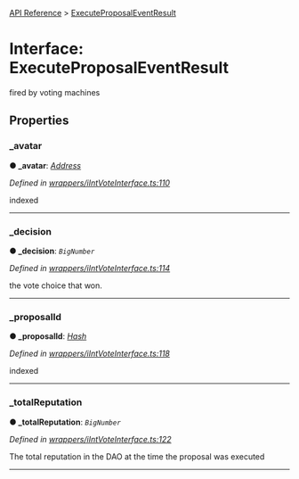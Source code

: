 [API Reference](../README.md) > [ExecuteProposalEventResult](../interfaces/ExecuteProposalEventResult.md)



# Interface: ExecuteProposalEventResult


fired by voting machines


## Properties
<a id="_avatar"></a>

###  _avatar

**●  _avatar**:  *[Address](../#Address)* 

*Defined in [wrappers/iIntVoteInterface.ts:110](https://github.com/daostack/arc.js/blob/f343aa24/lib/wrappers/iIntVoteInterface.ts#L110)*



indexed




___

<a id="_decision"></a>

###  _decision

**●  _decision**:  *`BigNumber`* 

*Defined in [wrappers/iIntVoteInterface.ts:114](https://github.com/daostack/arc.js/blob/f343aa24/lib/wrappers/iIntVoteInterface.ts#L114)*



the vote choice that won.




___

<a id="_proposalId"></a>

###  _proposalId

**●  _proposalId**:  *[Hash](../#Hash)* 

*Defined in [wrappers/iIntVoteInterface.ts:118](https://github.com/daostack/arc.js/blob/f343aa24/lib/wrappers/iIntVoteInterface.ts#L118)*



indexed




___

<a id="_totalReputation"></a>

###  _totalReputation

**●  _totalReputation**:  *`BigNumber`* 

*Defined in [wrappers/iIntVoteInterface.ts:122](https://github.com/daostack/arc.js/blob/f343aa24/lib/wrappers/iIntVoteInterface.ts#L122)*



The total reputation in the DAO at the time the proposal was executed




___


